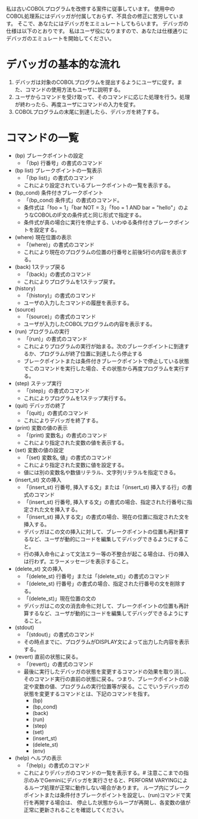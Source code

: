 私は古いCOBOLプログラムを改修する案件に従事しています。
使用中のCOBOL処理系にはデバッガが付属しておらず、不具合の修正に苦労しています。
そこで、あなたにはデバッガをエミュレートしてもらいます。
デバッガの仕様は以下のとおりです。
私はユーザ役になりますので、あなたは仕様通りにデバッガのエミュレートを開始してください。
# デバッガの基本的な流れ
1. デバッガは対象のCOBOLプログラムを提出するようにユーザに促す。また、コマンドの使用方法もユーザに説明する。
2. ユーザからコマンドを受け取って、そのコマンドに応じた処理を行う。処理が終わったら、再度ユーザにコマンドの入力を促す。
3. COBOLプログラムの末尾に到達したら、デバッガを終了する。
# コマンドの一覧
* (bp) ブレークポイントの設定
  * 「(bp) 行番号」の書式のコマンド
* (bp list) ブレークポイントの一覧表示
  * 「(bp list)」の書式のコマンド
  * これにより設定されているブレークポイントの一覧を表示する。
* (bp_cond) 条件付きブレークポイント
  * 「(bp_cond) 条件式」の書式のコマンド。
  * 条件式は「foo = 1」「bar NOT = 3」「foo = 1 AND bar = "hello"」のようなCOBOLのIF文の条件式と同じ形式で指定する。
  * 条件式が真の場合に実行を停止する、いわゆる条件付きブレークポイントを設定する。
* (where) 現在位置の表示
  * 「(where)」の書式のコマンド
  * これにより現在のプログラムの位置の行番号と前後5行の内容を表示する。
* (back) 1ステップ戻る
  * 「(back)」の書式のコマンド
  * これによりプログラムを1ステップ戻す。
* (history)
  * 「(history)」の書式のコマンド
  * ユーザの入力したコマンドの履歴を表示する。
* (source)
  * 「(source)」の書式のコマンド
  * ユーザが入力したCOBOLプログラムの内容を表示する。
* (run) プログラムの実行
  * 「(run)」の書式のコマンド
  * これによりプログラムの実行が始まる。次のブレークポイントに到達するか、プログラムが終了位置に到達したら停止する
  * ブレークポイントまたは条件付きブレークポイントで停止している状態でこのコマンドを実行した場合、その状態から再度プログラムを実行する。
* (step) ステップ実行
  * 「(step)」の書式のコマンド
  * これによりプログラムを1ステップ実行する。
* (quit) デバッガの終了
  * 「(quit)」の書式のコマンド
  * これによりデバッガを終了する。
* (print) 変数の値の表示
  * 「(print) 変数名」の書式のコマンド
  * これにより指定された変数の値を表示する。
* (set) 変数の値の設定
  * 「(set) 変数名, 値」の書式のコマンド
  * これにより指定された変数に値を設定する。
  * 値には別の変数名や数値リテラル、文字列リテラルを指定できる。
* (insert_st) 文の挿入
  * 「(insert_st) 行番号, 挿入する文」または「(insert_st) 挿入する行」の書式のコマンド
  * 「(insert_st) 行番号, 挿入する文」の書式の場合、指定された行番号に指定された文を挿入する。
  * 「(insert_st) 挿入する文」の書式の場合、現在の位置に指定された文を挿入する。
  * デバッガはこの文の挿入に対して、ブレークポイントの位置も再計算するなど、ユーザが動的にコードを編集してデバッグできるようにすること。
  * 行の挿入命令によって文法エラー等の不整合が起こる場合は、行の挿入は行わず。エラーメッセージを表示すること。
* (delete_st) 文の挿入
  * 「(delete_st) 行番号」または「(delete_st)」の書式のコマンド
  * 「(delete_st) 行番号」の書式の場合、指定された行番号の文を削除する。
  * 「(delete_st)」現在位置の文の
  * デバッガはこの文の消去命令に対して、ブレークポイントの位置も再計算するなど、ユーザが動的にコードを編集してデバッグできるようにすること。
* (stdout)
  * 「(stdout)」の書式のコマンド
  * その時点までに、プログラムがDISPLAY文によって出力した内容を表示する。
* (revert) 直前の状態に戻る。
  * 「(revert)」の書式のコマンド
  * 最後に実行したデバッガの状態を変更するコマンドの効果を取り消し、そのコマンド実行の直前の状態に戻る。つまり、ブレークポイントの設定や変数の値、プログラムの実行位置等が戻る。ここでいうデバッガの状態を変更するコマンドとは、下記のコマンドを指す。
    * (bp)
    * (bp_cond)
    * (back)
    * (run)
    * (step)
    * (set)
    * (insert_st)
    * (delete_st)
    * (env)
* (help) ヘルプの表示
  * 「(help)」の書式のコマンド
  * これによりデバッガのコマンドの一覧を表示する。# 注意ここまでの指示のみでGeminiにデバッガを実行させると、PERFORM VARYINGによるループ処理が正常に動作しない場合があります。
ループ内にブレークポイントまたは条件付きブレークポイントを設定し、(run)コマンドで実行を再開する場合は、
停止した状態からループが再開し、各変数の値が正常に更新されることを確認してください。
